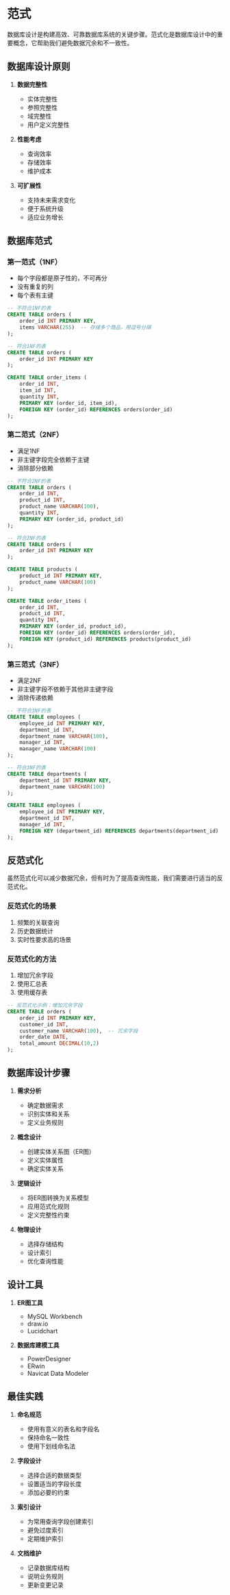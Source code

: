 # 范式

数据库设计是构建高效、可靠数据库系统的关键步骤。范式化是数据库设计中的重要概念，它帮助我们避免数据冗余和不一致性。

## 数据库设计原则

1. **数据完整性**
   - 实体完整性
   - 参照完整性
   - 域完整性
   - 用户定义完整性

2. **性能考虑**
   - 查询效率
   - 存储效率
   - 维护成本

3. **可扩展性**
   - 支持未来需求变化
   - 便于系统升级
   - 适应业务增长

## 数据库范式

### 第一范式（1NF）
- 每个字段都是原子性的，不可再分
- 没有重复的列
- 每个表有主键

```sql
-- 不符合1NF的表
CREATE TABLE orders (
    order_id INT PRIMARY KEY,
    items VARCHAR(255)  -- 存储多个商品，用逗号分隔
);

-- 符合1NF的表
CREATE TABLE orders (
    order_id INT PRIMARY KEY
);

CREATE TABLE order_items (
    order_id INT,
    item_id INT,
    quantity INT,
    PRIMARY KEY (order_id, item_id),
    FOREIGN KEY (order_id) REFERENCES orders(order_id)
);
```

### 第二范式（2NF）
- 满足1NF
- 非主键字段完全依赖于主键
- 消除部分依赖

```sql
-- 不符合2NF的表
CREATE TABLE orders (
    order_id INT,
    product_id INT,
    product_name VARCHAR(100),
    quantity INT,
    PRIMARY KEY (order_id, product_id)
);

-- 符合2NF的表
CREATE TABLE orders (
    order_id INT PRIMARY KEY
);

CREATE TABLE products (
    product_id INT PRIMARY KEY,
    product_name VARCHAR(100)
);

CREATE TABLE order_items (
    order_id INT,
    product_id INT,
    quantity INT,
    PRIMARY KEY (order_id, product_id),
    FOREIGN KEY (order_id) REFERENCES orders(order_id),
    FOREIGN KEY (product_id) REFERENCES products(product_id)
);
```

### 第三范式（3NF）
- 满足2NF
- 非主键字段不依赖于其他非主键字段
- 消除传递依赖

```sql
-- 不符合3NF的表
CREATE TABLE employees (
    employee_id INT PRIMARY KEY,
    department_id INT,
    department_name VARCHAR(100),
    manager_id INT,
    manager_name VARCHAR(100)
);

-- 符合3NF的表
CREATE TABLE departments (
    department_id INT PRIMARY KEY,
    department_name VARCHAR(100)
);

CREATE TABLE employees (
    employee_id INT PRIMARY KEY,
    department_id INT,
    manager_id INT,
    FOREIGN KEY (department_id) REFERENCES departments(department_id)
);
```

## 反范式化

虽然范式化可以减少数据冗余，但有时为了提高查询性能，我们需要进行适当的反范式化。

### 反范式化的场景
1. 频繁的关联查询
2. 历史数据统计
3. 实时性要求高的场景

### 反范式化的方法
1. 增加冗余字段
2. 使用汇总表
3. 使用缓存表

```sql
-- 反范式化示例：增加冗余字段
CREATE TABLE orders (
    order_id INT PRIMARY KEY,
    customer_id INT,
    customer_name VARCHAR(100),  -- 冗余字段
    order_date DATE,
    total_amount DECIMAL(10,2)
);
```

## 数据库设计步骤

1. **需求分析**
   - 确定数据需求
   - 识别实体和关系
   - 定义业务规则

2. **概念设计**
   - 创建实体关系图（ER图）
   - 定义实体属性
   - 确定实体关系

3. **逻辑设计**
   - 将ER图转换为关系模型
   - 应用范式化规则
   - 定义完整性约束

4. **物理设计**
   - 选择存储结构
   - 设计索引
   - 优化查询性能

## 设计工具

1. **ER图工具**
   - MySQL Workbench
   - draw.io
   - Lucidchart

2. **数据库建模工具**
   - PowerDesigner
   - ERwin
   - Navicat Data Modeler

## 最佳实践

1. **命名规范**
   - 使用有意义的表名和字段名
   - 保持命名一致性
   - 使用下划线命名法

2. **字段设计**
   - 选择合适的数据类型
   - 设置适当的字段长度
   - 添加必要的约束

3. **索引设计**
   - 为常用查询字段创建索引
   - 避免过度索引
   - 定期维护索引

4. **文档维护**
   - 记录数据库结构
   - 说明业务规则
   - 更新变更记录 